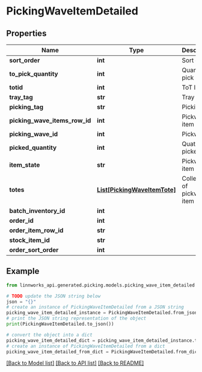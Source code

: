 # PickingWaveItemDetailed


## Properties

Name | Type | Description | Notes
------------ | ------------- | ------------- | -------------
**sort_order** | **int** | Sort order | [optional] 
**to_pick_quantity** | **int** | Quantity to pick | [optional] 
**totid** | **int** | ToT Id | [optional] 
**tray_tag** | **str** | Tray tag | [optional] 
**picking_tag** | **str** | Picking tag | [optional] 
**picking_wave_items_row_id** | **int** | Pickwave item row id | [optional] 
**picking_wave_id** | **int** | Pickwave id | [optional] 
**picked_quantity** | **int** | Quatity picked | [optional] 
**item_state** | **str** | Pickwave item state | [optional] 
**totes** | [**List[PickingWaveItemTote]**](PickingWaveItemTote.md) | Collection of pickwave item totes. | [optional] 
**batch_inventory_id** | **int** |  | [optional] 
**order_id** | **int** |  | [optional] 
**order_item_row_id** | **str** |  | [optional] 
**stock_item_id** | **str** |  | [optional] 
**order_sort_order** | **int** |  | [optional] 

## Example

```python
from linnworks_api.generated.picking.models.picking_wave_item_detailed import PickingWaveItemDetailed

# TODO update the JSON string below
json = "{}"
# create an instance of PickingWaveItemDetailed from a JSON string
picking_wave_item_detailed_instance = PickingWaveItemDetailed.from_json(json)
# print the JSON string representation of the object
print(PickingWaveItemDetailed.to_json())

# convert the object into a dict
picking_wave_item_detailed_dict = picking_wave_item_detailed_instance.to_dict()
# create an instance of PickingWaveItemDetailed from a dict
picking_wave_item_detailed_from_dict = PickingWaveItemDetailed.from_dict(picking_wave_item_detailed_dict)
```
[[Back to Model list]](../README.md#documentation-for-models) [[Back to API list]](../README.md#documentation-for-api-endpoints) [[Back to README]](../README.md)


